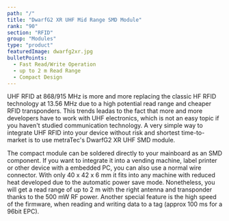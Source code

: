 ```yaml
---
path: "/"
title: "DwarfG2 XR UHF Mid Range SMD Module"
rank: "90"
section: "RFID"
group: "Modules"
type: "product"
featuredImage: dwarfg2xr.jpg
bulletPoints:
  - Fast Read/Write Operation
  - up to 2 m Read Range
  - Compact Design
---
```

UHF RFID at 868/915 MHz is more and more replacing the classic HF RFID technology at 13.56 MHz due to a high potential read range and cheaper RFID transponders. This trends leadas to the fact that more and more developers have to work with UHF electronics, which is not an easy topic if you haven't studied communication technology. A very simple way to integrate UHF RFID into your device without risk and shortest time-to-market is to use metraTec's DwarfG2 XR UHF SMD module.

The compact module can be soldered directly to your mainboard as an SMD component. If you want to integrate it into a vending machine, label printer or other device with a embedded PC, you can also use a normal wire connector. With only 40 x 42 x 6 mm it fits into any machine with reduced heat developed due to the automatic power save mode. Nonetheless, you will get a read range of up to 2 m with the right antenna and transponder thanks to the 500 mW RF power. Another special feature is the high speed of the firmware, when reading and writing data to a tag (approx 100 ms for a 96bit EPC).
